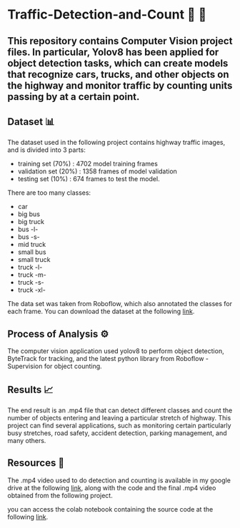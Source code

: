 # Traffic-Detection-and-Count 🚗 🚛

##  This repository contains Computer Vision project files. In particular, Yolov8 has been applied for object detection tasks, which can create models that recognize cars, trucks, and other objects on the highway and monitor traffic by counting units passing by at a certain point.

## Dataset 📊
The dataset used in the following project contains highway traffic images, and is divided into 3 parts:
- training set (70%) : 4702 model training frames
- validation set (20%) : 1358 frames of model validation
- testing set (10%) : 674 frames to test the model.

There are too many classes:
- car
- big bus
- big truck
- bus -l-
- bus -s-
- mid truck
- small bus
- small truck
- truck -l-
- truck -m-
- truck -s-
- truck -xl-

The data set was taken from Roboflow, which also annotated the classes for each frame.
You can download the dataset at the following [link]().

## Process of Analysis ⚙️
The computer vision application used yolov8 to perform object detection, ByteTrack for tracking, and the latest python library from Roboflow - Supervision for object counting.

## Results 📈
The end result is an .mp4 file that can detect different classes and count the number of objects entering and leaving a particular stretch of highway. 
This project can find several applications, such as monitoring certain particularly busy stretches, road safety, accident detection, parking management, and many others.

## Resources 💎
The .mp4 video used to do detection and counting is available in my google drive at the following [link](https://drive.google.com/drive/folders/1MR0qf6GgHOVlcB59qc6Iw8vydiYvzB6n?usp=sharing), along with the code and the final .mp4 video obtained from the following project.

you can access the colab notebook containing the source code at the following [link](https://colab.research.google.com/drive/1UDXDHM_NAfgqgGEi2HjSY5h33yTHYiHf?usp=sharing).





